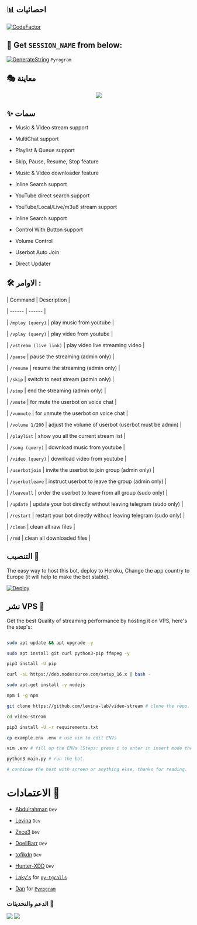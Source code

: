 

## 📊 احصائيات

[![CodeFactor](https://www.codefactor.io/repository/github/levina-lab/video-stream/badge)](https://www.codefactor.io/repository/https://github.com/Abdulrahmman8894/Shadow)

## 🧪 Get `SESSION_NAME` from below:

[![GenerateString](https://img.shields.io/badge/repl.it-generateString-yellowgreen)](https://replit.com/@levinalab/StringSession#main.py) ``Pyrogram``

## 🎭 معاينة

<p align="center">

  <img src="https://telegra.ph/file/b8c1461bcbbad5664aa48.png">

</p>

## ✨ سمات

- Music & Video stream support

- MultiChat support

- Playlist & Queue support

- Skip, Pause, Resume, Stop feature

- Music & Video downloader feature

- Inline Search support

- YouTube direct search support

- YouTube/Local/Live/m3u8 stream support

- Inline Search support

- Control With Button support

- Volume Control

- Userbot Auto Join

- Direct Updater

## 🛠 الاوامر :

| Command | Description |

| ------ | ------ |

| `/mplay (query)` | play music from youtube |

| `/vplay (query)` | play video from youtube |

| `/vstream (live link)` | play video live streaming video |

| `/pause` | pause the streaming (admin only) |

| `/resume` | resume the streaming (admin only) |

| `/skip` | switch to next stream (admin only) |

| `/stop` | end the streaming (admin only) |

| `/vmute` | for mute the userbot on voice chat |

| `/vunmute` | for unmute the userbot on voice chat |

| `/volume 1/200` | adjust the volume of userbot (userbot must be admin) |

| `/playlist` | show you all the current stream list |

| `/song (query)` | download music from youtube |

| `/video (query)` | download video from youtube |

| `/userbotjoin` | invite the userbot to join group (admin only) |

| `/userbotleave` | instruct userbot to leave the group (admin only) |

| `/leaveall` | order the userbot to leave from all group (sudo only) |

| `/update` | update your bot directly without leaving telegram (sudo only) |

| `/restart` | restart your bot directly without leaving telegram (sudo only) |

| `/clean` | clean all raw files |

| `/rmd` | clean all downloaded files |

## التنصيب 💜

The easy way to host this bot, deploy to Heroku, Change the app country to Europe (it will help to make the bot stable).

[![Deploy](https://www.herokucdn.com/deploy/button.svg)](https://heroku.com/deploy?template=https://github.com/Abdulrahmman8894/ZEZO_MUSIC1)

## نشر VPS 📡

Get the best Quality of streaming performance by hosting it on VPS, here's the step's:

```sh

sudo apt update && apt upgrade -y

sudo apt install git curl python3-pip ffmpeg -y

pip3 install -U pip

curl -sL https://deb.nodesource.com/setup_16.x | bash -

sudo apt-get install -y nodejs

npm i -g npm

git clone https://github.com/levina-lab/video-stream # clone the repo.

cd video-stream

pip3 install -U -r requirements.txt

cp example.env .env # use vim to edit ENVs

vim .env # fill up the ENVs (Steps: press i to enter in insert mode then edit the file. Press Esc to exit the editing mode then type :wq! and press Enter key to save the file).

python3 main.py # run the bot.

# continue the host with screen or anything else, thanks for reading.

```

# الاعتمادات 💖

- [Abdulrahman](https://github.com/Abdulrahmman8894) ``Dev``

- [Levina](https://github.com/levina-lab) ``Dev``

- [Zxce3](https://github.com/Zxce3) ``Dev``

- [DoellBarr](https://github.com/DoellBarr) ``Dev``

- [tofikdn](https://github.com/tofikdn) ``Dev``

- [Hunter-XDD](https://github.com/Hunter-XDD) ``Dev``

- [Laky's](https://github.com/Laky-64) for [``py-tgcalls``](https://github.com/pytgcalls/pytgcalls)

- [Dan](https://github.com/delivrance) for [``Pyrogram``](https://github.com/pyrogram)

### الدعم والتحديثات 🎑

<a href="https://t.me/BAR_ZEZO"><img src="https://img.shields.io/badge/Join-Group%20Support-blue.svg?style=for-the-badge&logo=Telegram"></a> <a href="https://t.me/zezoteams"><img src="https://img.shields.io/badge/Join-Updates%20Channel-blue.svg?style=for-the-badge&logo=Telegram"></a> 

